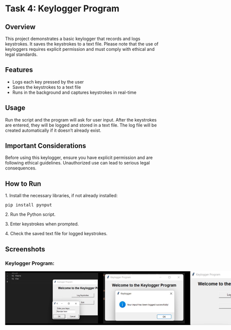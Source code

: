 <!DOCTYPE html>

</head>
<body>
    <h1>Task 4: Keylogger Program</h1>
    <h2>Overview</h2>
    <p>This project demonstrates a basic keylogger that records and logs keystrokes. It saves the keystrokes to a text file. Please note that the use of keyloggers requires explicit permission and must comply with ethical and legal standards.</p>
    <h2>Features</h2>
    <ul>
        <li>Logs each key pressed by the user</li>
        <li>Saves the keystrokes to a text file</li>
        <li>Runs in the background and captures keystrokes in real-time</li>
    </ul>
    <h2>Usage</h2>
    <p>Run the script and the program will ask for user input. After the keystrokes are entered, they will be logged and stored in a text file. The log file will be created automatically if it doesn’t already exist.</p>
    <h2>Important Considerations</h2>
    <p>Before using this keylogger, ensure you have explicit permission and are following ethical guidelines. Unauthorized use can lead to serious legal consequences.</p>
    <h2>How to Run</h2>
    <p>1. Install the necessary libraries, if not already installed:</p>
    <pre>pip install pynput</pre>
    <p>2. Run the Python script.</p>
    <p>3. Enter keystrokes when prompted.</p>
    <p>4. Check the saved text file for logged keystrokes.</p>
  
   ## Screenshots
   
### Keylogger Program:

<div style="display: flex; justify-content: space-between;">
    <img src="keylog.png" alt="Strong" width="300" />
   <img src="log_success.png" alt="if_not_strong" width="300" />
    <img src="welcome_keylog.png" alt="check_01 Example" width="300" />

</div>

</body>
</html>
